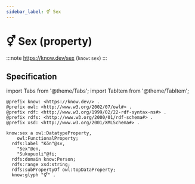 ```yaml
---
sidebar_label: ⚥ Sex
---
```


# ⚥ Sex (property)

:::note
https://know.dev/sex
(`know:sex`)
:::

## Specification

import Tabs from '@theme/Tabs';
import TabItem from '@theme/TabItem';

<Tabs>
<TabItem value="turtle" label="Turtle">

```turtle
@prefix know: <https://know.dev/> .
@prefix owl: <http://www.w3.org/2002/07/owl#> .
@prefix rdf: <http://www.w3.org/1999/02/22-rdf-syntax-ns#> .
@prefix rdfs: <http://www.w3.org/2000/01/rdf-schema#> .
@prefix xsd: <http://www.w3.org/2001/XMLSchema#> .

know:sex a owl:DatatypeProperty,
    owl:FunctionalProperty;
  rdfs:label "Kön"@sv,
    "Sex"@en,
    "Sukupuoli"@fi;
  rdfs:domain know:Person;
  rdfs:range xsd:string;
  rdfs:subPropertyOf owl:topDataProperty;
  know:glyph "⚥" .

```

</TabItem>
</Tabs>
